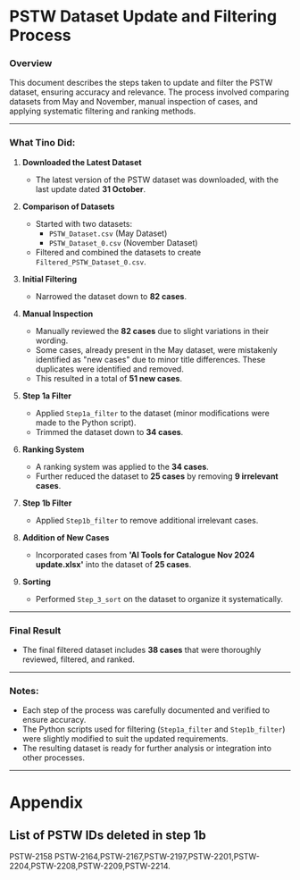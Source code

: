 # PSTW Dataset Update and Filtering Process

### Overview
This document describes the steps taken to update and filter the PSTW dataset, ensuring accuracy and relevance. The process involved comparing datasets from May and November, manual inspection of cases, and applying systematic filtering and ranking methods.

---

### What Tino Did:

1. **Downloaded the Latest Dataset**
   - The latest version of the PSTW dataset was downloaded, with the last update dated **31 October**.

2. **Comparison of Datasets**
   - Started with two datasets:
     - `PSTW_Dataset.csv` (May Dataset)
     - `PSTW_Dataset_0.csv` (November Dataset)
   - Filtered and combined the datasets to create `Filtered_PSTW_Dataset_0.csv`.

3. **Initial Filtering**
   - Narrowed the dataset down to **82 cases**.

4. **Manual Inspection**
   - Manually reviewed the **82 cases** due to slight variations in their wording. 
   - Some cases, already present in the May dataset, were mistakenly identified as "new cases" due to minor title differences. These duplicates were identified and removed.
   - This resulted in a total of **51 new cases**.

5. **Step 1a Filter**
   - Applied `Step1a_filter` to the dataset (minor modifications were made to the Python script).
   - Trimmed the dataset down to **34 cases**.

6. **Ranking System**
   - A ranking system was applied to the **34 cases**.
   - Further reduced the dataset to **25 cases** by removing **9 irrelevant cases**.

7. **Step 1b Filter**
   - Applied `Step1b_filter` to remove additional irrelevant cases.

8. **Addition of New Cases**
   - Incorporated cases from **'AI Tools for Catalogue Nov 2024 update.xlsx'** into the dataset of **25 cases**.

9. **Sorting**
   - Performed `Step_3_sort` on the dataset to organize it systematically.

---

### Final Result
- The final filtered dataset includes **38 cases** that were thoroughly reviewed, filtered, and ranked.

---

### Notes:
- Each step of the process was carefully documented and verified to ensure accuracy.
- The Python scripts used for filtering (`Step1a_filter` and `Step1b_filter`) were slightly modified to suit the updated requirements.
- The resulting dataset is ready for further analysis or integration into other processes.

---
# Appendix

## List of PSTW IDs deleted in step 1b
PSTW-2158
PSTW-2164,PSTW-2167,PSTW-2197,PSTW-2201,PSTW-2204,PSTW-2208,PSTW-2209,PSTW-2214.

